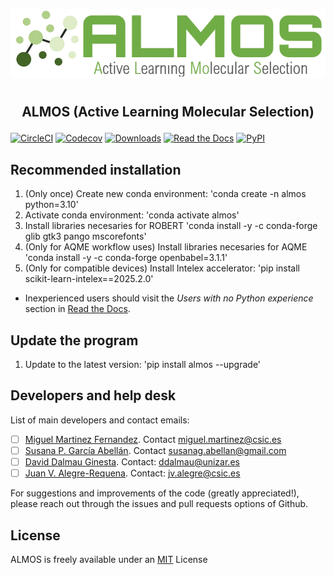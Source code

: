 ![](almos/icons/almos_logo.png)
#
## <p align="center"> ALMOS (Active Learning Molecular Selection)</p>

[![CircleCI](https://img.shields.io/circleci/build/github/MiguelMartzFdez/almos?label=Circle%20CI&logo=circleci)](https://app.circleci.com/pipelines/github/MiguelMartzFdez/almos)
[![Codecov](https://img.shields.io/codecov/c/github/MiguelMartzFdez/almos?label=Codecov&logo=codecov)](https://codecov.io/gh/MiguelMartzFdez/almos)
[![Downloads](https://img.shields.io/pepy/dt/almos?label=Downloads&logo=pypi)](https://www.pepy.tech/projects/almos-kit)
[![Read the Docs](https://img.shields.io/readthedocs/almos?label=Read%20the%20Docs&logo=readthedocs)](https://almos.readthedocs.io/)
[![PyPI](https://img.shields.io/pypi/v/almos)](https://pypi.org/project/almos-kit/)

## Recommended installation
1. (Only once) Create new conda environment: 'conda create -n almos python=3.10'  
2. Activate conda environment: 'conda activate almos'  
3. Install libraries necesaries for ROBERT 'conda install -y -c conda-forge glib gtk3 pango mscorefonts'
4. (Only for AQME workflow uses) Install libraries necesaries for AQME 'conda install -y -c conda-forge openbabel=3.1.1'
5. (Only for compatible devices) Install Intelex accelerator: 'pip install scikit-learn-intelex==2025.2.0' 
* Inexperienced users should visit the *Users with no Python experience* section in [Read the Docs](https://almos.readthedocs.io).

## Update the program
1. Update to the latest version: 'pip install almos --upgrade'

## Developers and help desk  
List of main developers and contact emails:
  - [ ] [Miguel Martinez Fernandez](https://orcid.org/0009-0002-8538-7250). Contact [miguel.martinez@csic.es](mailto:miguel.martinez@csic.es)
  - [ ] [Susana P. García Abellán](https://orcid.org/0000-0002-3138-5527). Contact [susanag.abellan@gmail.com](mailto:susanag.abellan@gmail.com)
  - [ ] [David Dalmau Ginesta](https://orcid.org/0000-0002-2506-6546). Contact: [ddalmau@unizar.es](mailto:ddalmau@unizar.es)
  - [ ] [Juan V. Alegre-Requena](https://orcid.org/0000-0002-0769-7168). Contact: [jv.alegre@csic.es](mailto:jv.alegre@csic.es)  

For suggestions and improvements of the code (greatly appreciated!), please reach out through the issues and pull requests options of Github.  

## License
ALMOS is freely available under an [MIT](https://opensource.org/licenses/MIT) License